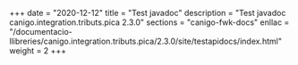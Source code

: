 +++
date        = "2020-12-12"
title       = "Test javadoc"
description = "Test javadoc canigo.integration.tributs.pica 2.3.0"
sections    = "canigo-fwk-docs"
enllac		= "/documentacio-llibreries/canigo.integration.tributs.pica/2.3.0/site/testapidocs/index.html"
weight		= 2
+++
